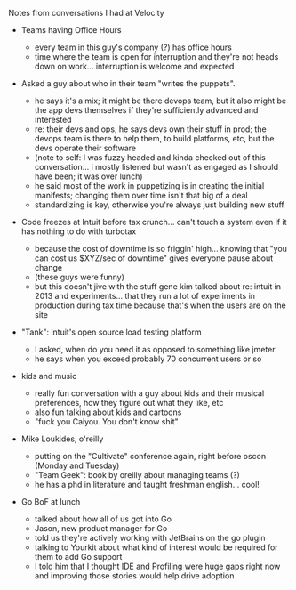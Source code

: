 Notes from conversations I had at Velocity

- Teams having Office Hours
  - every team in this guy's company (?) has office hours
  - time where the team is open for interruption and they're not heads down on work... interruption is welcome and expected

- Asked a guy about who in their team "writes the puppets".
  - he says it's a mix; it might be there devops team, but it also might be the app devs themselves if they're sufficiently advanced and interested
  - re: their devs and ops, he says devs own their stuff in prod; the devops team is there to help them, to build platforms, etc, but the devs operate their software
  - (note to self: I was fuzzy headed and kinda checked out of this conversation... i mostly listened but wasn't as engaged as I should have been; it was over lunch)
  - he said most of the work in puppetizing is in creating the initial manifests; changing them over time isn't that big of a deal
  - standardizing is key, otherwise you're always just building new stuff

- Code freezes at Intuit before tax crunch... can't touch a system even if it has nothing to do with turbotax
  - because the cost of downtime is so friggin' high... knowing that "you can cost us $XYZ/sec of downtime" gives everyone pause about change
  - (these guys were funny)
  - but this doesn't jive with the stuff gene kim talked about re: intuit in 2013 and experiments... that they run a lot of experiments in production during tax time because that's when the users are on the site

- "Tank": intuit's open source load testing platform
  - I asked, when do you need it as opposed to something like jmeter
  - he says when you exceed probably 70 concurrent users or so

- kids and music
  - really fun conversation with a guy about kids and their musical preferences, how they figure out what they like, etc
  - also fun talking about kids and cartoons
  - "fuck you Caiyou. You don't know shit"

- Mike Loukides, o'reilly
  - putting on the "Cultivate" conference again, right before oscon (Monday and Tuesday)
  - "Team Geek": book by oreilly about managing teams (?)
  - he has a phd in literature and taught freshman english... cool!

- Go BoF at lunch
  - talked about how all of us got into Go
  - Jason, new product manager for Go
  - told us they're actively working with JetBrains on the go plugin
  - talking to Yourkit about what kind of interest would be required for them to add Go support
  - I told him that I thought IDE and Profiling were huge gaps right now and improving those stories would help drive adoption

